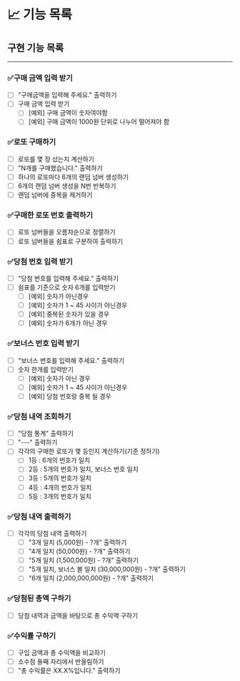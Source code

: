 # 📈 기능 목록

## 구현 기능 목록

---

### ✅구매 금액 입력 받기

+ [ ] "구매금액을 입력해 주세요." 출력하기
+ [ ] 구매 금액 입력 받기
    + [ ] [예외] 구매 금액이 숫자여야함
    + [ ] [예외] 구매 금액이 1000원 단위로 나누어 떨어져야 함

### ✅로또 구매하기

+ [ ] 로또를 몇 장 샀는지 계산하기
+ [ ] "N개를 구매했습니다." 출력하기
+ [ ] 하나의 로또마다 6개의 랜덤 넘버 생성하기
+ [ ] 6개의 랜덤 넘버 생성을 N번 반복하기
+ [ ] 랜덤 넘버에 중복을 제거하기

### ✅구매한 로또 번호 출력하기

+ [ ] 로또 넘버들을 오름차순으로 정렬하기
+ [ ] 로또 넘버들을 쉼표로 구분하여 출력하기

### ✅당첨 번호 입력 받기

+ [ ] "당첨 번호를 입력해 주세요." 출력하기
+ [ ] 쉼표를 기준으로 숫자 6개를 입력받기
    + [ ] [예외] 숫자가 아닌경우
    + [ ] [예외] 숫자가 1 ~ 45 사이가 아닌경우
    + [ ] [예외] 중복된 숫자가 있을 경우
    + [ ] [예외] 숫자가 6개가 아닌 경우

### ✅보너스 번호 입력 받기

+ [ ] "보너스 번호를 입력해 주세요." 출력하기
+ [ ] 숫자 한개를 입력받기
    + [ ] [예외] 숫자가 아닌 경우
    + [ ] [예외] 숫자가 1 ~ 45 사이가 아닌경우
    + [ ] [예외] 당첨 번호랑 중복 될 경우

### ✅당첨 내역 조회하기

+ [ ] "당첨 통계" 출력하기
+ [ ] "---" 출력하기
+ [ ] 각각의 구매한 로또가 몇 등인지 계산하기(기준 정하기)
    + [ ] 1등 : 6개의 번호가 일치
    + [ ] 2등 : 5개의 번호가 일치, 보너스 번호 일치
    + [ ] 3등 : 5개의 번호가 일치
    + [ ] 4등 : 4개의 번호가 일치
    + [ ] 5등 : 3개의 번호가 일치

### ✅당첨 내역 출력하기

+ [ ] 각각의 당첨 내역 출력하기
    + [ ] "3개 일치 (5,000원) - ?개" 출력하기
    + [ ] "4개 일치 (50,000원) - ?개" 출력하기
    + [ ] "5개 일치 (1,500,000원) - ?개" 출력하기
    + [ ] "5개 일치, 보너스 볼 일치 (30,000,000원) - ?개" 출력하기
    + [ ] "6개 일치 (2,000,000,000원) - ?개" 출력하기

### ✅당첨된 총액 구하기

+ [ ] 당첨 내역과 금액을 바탕으로 총 수익액 구하기

### ✅수익률 구하기

+ [ ] 구입 금액과 총 수익액을 비교하기
+ [ ] 소수점 둘째 자리에서 반올림하기
+ [ ] "총 수익률은 XX.X%입니다." 출력하기
